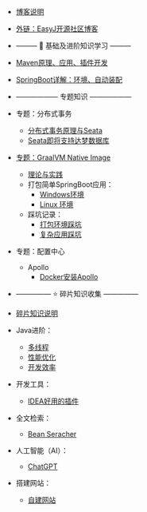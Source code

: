 * [博客说明](/)
* [外链：EasyJ开源社区博客](https://easyj.icu/blog/)


* <p>——— 📔 基础及进阶知识学习 ———</p>
* [Maven原理、应用、插件开发](maven/maven.md)
* [SpringBoot详解：环境、自动装配](spring/spring-boot.md)


* —————— 专题知识 ——————
* 专题：分布式事务
    * [分布式事务原理与Seata](seata/distributed-transaction-and-seata.md)
    * [Seata即将支持达梦数据库](seata/seata-supported-dm.md)

* [专题：GraalVM Native Image](native-image/)
    * [理论与实践](native-image/theory-practice.md)
    * 打包简单SpringBoot应用：
        * [Windows环境](native-image/native-image-windows.md)
        * [ Linux 环境](native-image/native-image-linux.md)
    * 踩坑记录：
        * [打包环境踩坑](native-image/environment-treading-pit-log.md)
        * [复杂应用踩坑](native-image/treading-pit-log.md)

* 专题：配置中心
    * Apollo
        * [Docker安装Apollo](config-center/apollo/apollo-install-by-docker.md)

* ————— ⭐️ 碎片知识收集 —————
* [碎片知识说明](other-article/)

* Java进阶：
    * [多线程](other-article/java/multi-threads.md)
    * [性能优化](other-article/java/optimize-performance.md)
    * [开发效率](other-article/efficiency/development-efficiency.md)

* 开发工具：
    * [IDEA好用的插件](other-article/ide/idea-plugins.md)

* 全文检索：
    * [Bean Seracher](other-article/middleware/bean-seracher.md)

* 人工智能（AI）：
    * [ChatGPT](other-article/ai/chat-gpt.md)

* 搭建网站：
    * [自建网站](other-article/website/build-website.md)
